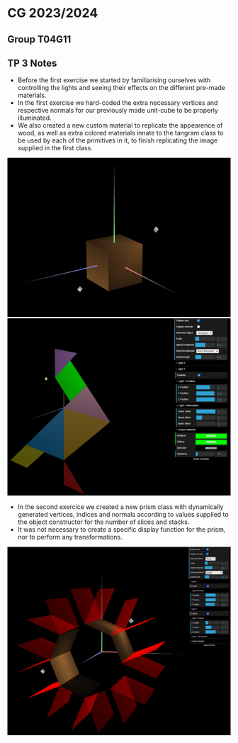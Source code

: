 # CG 2023/2024

## Group T04G11

## TP 3 Notes

- Before the first exercise we started by familiarising ourselves with controlling the lights and seeing their effects on the different pre-made materials.
- In the first exercise we hard-coded the extra necessary vertices and respective normals for our previously made unit-cube to be properly illuminated.
- We also created a new custom material to replicate the appearence of wood, as well as extra colored materials innate to the tangram class to be used by each of the primitives in it, to finish replicating the image supplied in the first class.

![Screenshot 1](tp3/screenshots/cg-t04g11-tp3-1.png) 
![Screenshot 1](tp3/screenshots/cg-t04g11-tp3-2.png)

- In the second exercice we created a new prism class with dynamically generated vertices, indices and normals according to values supplied to the object constructor for the number of slices and stacks.
- It was not necessary to create a specific display function for the prism, nor to perform any transformations.

![Screenshot 3](tp3/screenshots/cg-t04g11-tp3-3.png)

